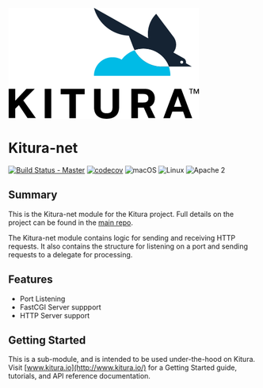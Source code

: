 [![Kitura](https://raw.githubusercontent.com/IBM-Swift/Kitura-net/doc_overhaul/Documentation/KituraLogo.png)](http://kitura.io)

# Kitura-net

[![Build Status - Master](https://travis-ci.org/IBM-Swift/Kitura-net.svg?branch=master)](https://travis-ci.org/IBM-Swift/Kitura-net)
[![codecov](https://codecov.io/gh/IBM-Swift/Kitura-net/branch/master/graph/badge.svg)](https://codecov.io/gh/IBM-Swift/Kitura-net)
![macOS](https://img.shields.io/badge/os-macOS-green.svg?style=flat)
![Linux](https://img.shields.io/badge/os-linux-green.svg?style=flat)
![Apache 2](https://img.shields.io/badge/license-Apache2-blue.svg?style=flat)


## Summary

This is the Kitura-net module for the Kitura project. Full details on the project can be found in the [main repo](https://github.com/IBM-Swift/Kitura).

The Kitura-net module contains logic for sending and receiving HTTP requests. It also contains the structure for listening on a port and sending requests to a delegate for processing.

## Features

- Port Listening
- FastCGI Server suppport
- HTTP Server support

## Getting Started

This is a sub-module, and is intended to be used under-the-hood on Kitura. Visit [www.kitura.io](http://www.kitura.io/) for a Getting Started guide, tutorials, and API reference documentation.

